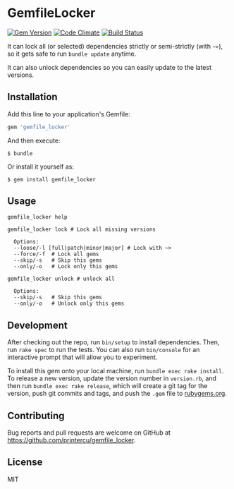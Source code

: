 # GemfileLocker

[![Gem Version](https://badge.fury.io/rb/gemfile_locker.svg)](http://badge.fury.io/rb/gemfile_locker)
[![Code Climate](https://codeclimate.com/github/printercu/gemfile_locker/badges/gpa.svg)](https://codeclimate.com/github/printercu/gemfile_locker)
[![Build Status](https://travis-ci.org/printercu/gemfile_locker.svg)](https://travis-ci.org/printercu/gemfile_locker)

It can lock all (or selected) dependencies strictly or semi-strictly (with `~>`),
so it gets safe to run `bundle update` anytime.

It can also unlock dependencies so you can easily update to the latest versions.

## Installation

Add this line to your application's Gemfile:

```ruby
gem 'gemfile_locker'
```

And then execute:

    $ bundle

Or install it yourself as:

    $ gem install gemfile_locker

## Usage

```
gemfile_locker help

gemfile_locker lock # Lock all missing versions

  Options:
  --loose/-l [full|patch|minor|major] # Lock with ~>
  --force/-f  # Lock all gems
  --skip/-s   # Skip this gems
  --only/-o   # Lock only this gems

gemfile_locker unlock # unlock all

  Options:
  --skip/-s   # Skip this gems
  --only/-o   # Unlock only this gems
```

## Development

After checking out the repo, run `bin/setup` to install dependencies.
Then, run `rake spec` to run the tests.
You can also run `bin/console` for an interactive prompt that will allow you to experiment.

To install this gem onto your local machine, run `bundle exec rake install`.
To release a new version, update the version number in `version.rb`,
and then run `bundle exec rake release`, which will create a git tag for the version,
push git commits and tags, and push the `.gem` file to [rubygems.org](https://rubygems.org).

## Contributing

Bug reports and pull requests are welcome on GitHub at https://github.com/printercu/gemfile_locker.

## License

MIT
